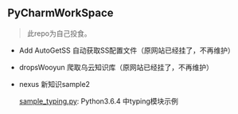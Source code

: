 ## PyCharmWorkSpace
> 此repo为自己投食。

* Add AutoGetSS 自动获取SS配置文件（原网站已经挂了，不再维护）
* dropsWooyun   爬取乌云知识库（原网站已经挂了，不再维护）
* nexus 新知识sample2

    [sample_typing.py](nexus/sample_typing.py): Python3.6.4 中typing模块示例